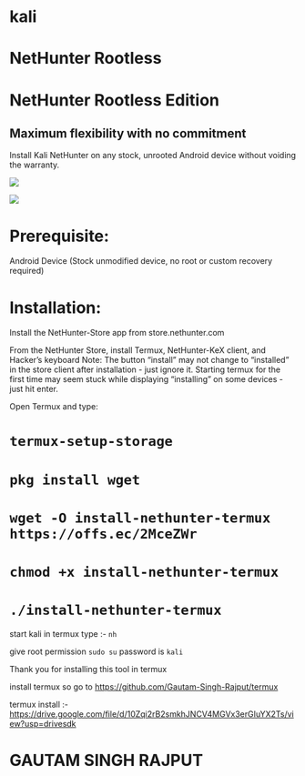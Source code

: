 # kali

# NetHunter Rootless

# NetHunter Rootless Edition

## Maximum flexibility with no commitment

Install Kali NetHunter on any stock, unrooted Android device without voiding the warranty.

![](https://www.kali.org/docs/nethunter/nethunter-rootless/010-NH-Rootless-Installation_Start_s.png)

![](https://www.kali.org/docs/nethunter/nethunter-rootless/020-NH-Rootless-KeX_s.png)

# Prerequisite:

Android Device (Stock unmodified device, no root or custom recovery required)

# Installation:

Install the NetHunter-Store app from store.nethunter.com

From the NetHunter Store, install Termux, NetHunter-KeX client, and Hacker’s keyboard Note: The button “install” may not change to “installed” in the store client after installation - just ignore it. Starting termux for the first time may seem stuck while displaying “installing” on some devices - just hit enter.

Open Termux and type:

# `termux-setup-storage`

# `pkg install wget`

# `wget -O install-nethunter-termux https://offs.ec/2MceZWr`

# `chmod +x install-nethunter-termux`

# `./install-nethunter-termux`

start kali in termux type :- `nh`

give root permission `sudo su` password is `kali`


Thank you for installing this tool in termux




install termux so go to https://github.com/Gautam-Singh-Rajput/termux


 termux install :- https://drive.google.com/file/d/10Zqi2rB2smkhJNCV4MGVx3erGIuYX2Ts/view?usp=drivesdk







# GAUTAM SINGH RAJPUT









